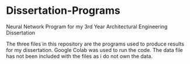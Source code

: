 # Dissertation-Programs
Neural Network Program for my 3rd Year Architectural Engineering Dissertation

The three files in this repository are the programs used to produce results for my dissertation. Google Colab was used to run the code.
The data file has not been included with the files as i do not own the data.
